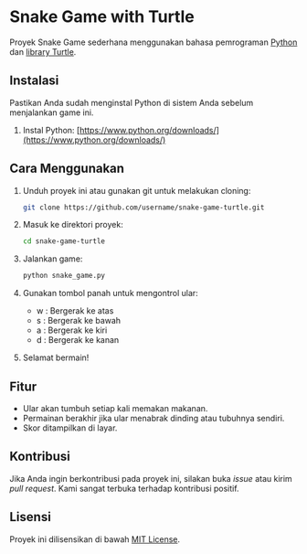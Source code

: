 # Snake Game with Turtle

Proyek Snake Game sederhana menggunakan bahasa pemrograman [Python](https://www.python.org/) dan [library Turtle](https://docs.python.org/3/library/turtle.html).

## Instalasi

Pastikan Anda sudah menginstal Python di sistem Anda sebelum menjalankan game ini.

1. Instal Python: [https://www.python.org/downloads/](https://www.python.org/downloads/)

## Cara Menggunakan

1. Unduh proyek ini atau gunakan git untuk melakukan cloning:

    ```bash
    git clone https://github.com/username/snake-game-turtle.git
    ```

2. Masuk ke direktori proyek:

    ```bash
    cd snake-game-turtle
    ```

3. Jalankan game:

    ```bash
    python snake_game.py
    ```

4. Gunakan tombol panah untuk mengontrol ular:
    - w : Bergerak ke atas
    - s : Bergerak ke bawah
    - a : Bergerak ke kiri
    - d : Bergerak ke kanan

5. Selamat bermain!

## Fitur

- Ular akan tumbuh setiap kali memakan makanan.
- Permainan berakhir jika ular menabrak dinding atau tubuhnya sendiri.
- Skor ditampilkan di layar.

## Kontribusi

Jika Anda ingin berkontribusi pada proyek ini, silakan buka *issue* atau kirim *pull request*. Kami sangat terbuka terhadap kontribusi positif.

## Lisensi

Proyek ini dilisensikan di bawah [MIT License](LICENSE).
